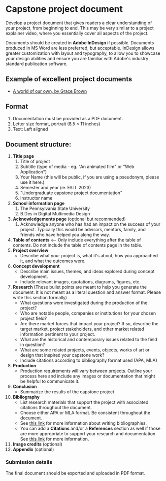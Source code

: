 # Capstone project document

Develop a project document that gives readers a clear understanding of your project, from beginning to end. This may be very similar to a project explainer video, where you essentially cover all aspects of the project.

Documents should be created in **Adobe InDesign** if possible. Documents produced in MS Word are less preferred, but acceptable. InDesign allows greater customization with layout and typography, to allow you to showcase your design abilities and ensure you are familiar with Adobe's industry standard publication software.

## Example of excellent project documents

- [A world of our own, by Grace Brown](https://bpb-us-e1.wpmucdn.com/sites.psu.edu/dist/7/143171/files/formidable/2/2023-12-04/Brown_Project_Document-8da963.pdf)


## Format
1. Documentation must be provided as a PDF document.
2. Letter size format, portrait (8.5 × 11 inches)
3. Text: Left aligned

## Document structure:

1. **Title page**
   1. Title of project
   2. Subtitle \(type of media - eg. "An animated film" or "Web Application"\)
   3. Your Name (this will be public, if you are using a pseudonym, please use it here.)
   4. Semester and year \(ie. FALL 2023\)
   5. "Undergraduate capstone project documentation"
   6. Instructor name
2. **School information page**
   1. The Pennsylvania State University
   2. B.Des in Digital Multimedia Design
3. **Acknowledgements page** (optional but recommended)
   1. Acknowledge anyone who has had an impact on the success of your project. Typically this would be advisors, mentors, family, and friends who have helped you along the way.   
4. **Table of contents** <-- Only include everything after the table of contents. Do not include the table of contents page in the table. 
5. **Project overview**
   * Describe what your project is, what it's about, how you approached it, and what the outcomes were.
6. **Concept development**
   * Describe main issues, themes, and ideas explored during concept development.
   * Include relevant images, quotations, diagrams, figures, etc.
7. **Research** (These bullet points are meant to help you generate the document. It is not meant as a literal question and answer format. Please write this section formally)
   * What questions were investigated during the production of the project?
   * Who are notable people, companies or institutions for your chosen project field?
   * Are there market forces that impact your project? If so, describe the target market, project stakeholders, and other market related information pertinent to your project.
   * What are the historical and contemporary issues related to the field in question?
   * What are some related projects, events, objects, works of art or design that inspired your capstone work?
   * Include citations according to bibliography format used \(APA, MLA\)
8. **Production**
   * Production requirements will vary between projects. Outline your process here and include any images or documentation that might be helpful to communicate it.
9. **Conclusion**
   * Summarize the results of the capstone project. 
10. **Bibliography**
    * List research materials that support the project with associated citations throughout the document.
    * Choose either APA or MLA format. Be consistent throughout the document.
    * See [this link](https://www.bibliography.com/how-to/how-to-write-a-bibliography-for-a-school-project/) for more information about writing bibliographies.
    * You can add a **Citations** and/or a **References** section as well if those are more appropriate to support your research and documentation. See [this link](https://www.bibliography.com/how-to/difference-between-citations-and-references/) for more information.
11. **Image credits** \(optional\)
12. **Appendix** \(optional\)

### Submission details

The final document should be exported and uploaded in PDF format.


